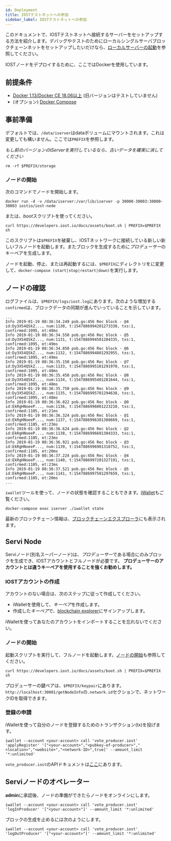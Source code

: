 ```yaml
---
id: Deployment
title: IOSTテストネットへの参加
sidebar_label: IOSTテストネットへの参加
---
```


このドキュメントで、IOSTテストネットへ接続するサーバーをセットアップする方法を紹介します。デバッグやテストのためにローカルシングルサーバブロックチェーンネットをセットアップしたいだけなら、[ローカルサーバーの起動](LocalServer.md)を参照してください。

IOSTノードをデプロイするために、ここではDockerを使用しています。

## 前提条件

- [Docker 1.13/Docker CE 18.06以上](https://docs.docker.com/install) (旧バージョンはテストしていません)
- (オプション) [Docker Compose](https://docs.docker.com/compose/install)

## 事前準備

デフォルトでは、`/data/iserver`はdataボリュームにマウントされます。これは変更しても構いません。ここでは`PREFIX`を参照します。

*もし前のバージョンのiServerを実行しているなら、古いデータを確実に消してください*

```
rm -rf $PREFIX/storage
```

### ノードの開始

次のコマンドでノードを開始します。
```
docker run -d -v /data/iserver:/var/lib/iserver -p 30000-30003:30000-30003 iostio/iost-node
```

または、*boot*スクリプトを使ってください。

```
curl https://developers.iost.io/docs/assets/boot.sh | PREFIX=$PREFIX sh
```

このスクリプトは`$PREFIX`を破棄し、IOSTネットワークに接続している新しい新しいフルノードを起動します。またブロックを生成するために*プロデューサー*のキーペアを生成します。

ノードを起動、停止、または再起動するには、`$PREFIX`にディレクトリをに変更して、`docker-compose (start|stop|restart|down)`を実行します。

## ノードの確認

ログファイルは、`$PREFIX/logs/iost.log`にあります。次のような増加する`confirmed`は、ブロックデータの同期が進んでいっていることを示しています。

```
...
Info 2019-01-19 08:36:34.249 pob.go:456 Rec block - @4 id:Dy3X54QSkZ..., num:1130, t:1547886994201273330, txs:1, confirmed:1095, et:48ms
Info 2019-01-19 08:36:34.550 pob.go:456 Rec block - @5 id:Dy3X54QSkZ..., num:1131, t:1547886994501284335, txs:1, confirmed:1095, et:49ms
Info 2019-01-19 08:36:34.850 pob.go:456 Rec block - @6 id:Dy3X54QSkZ..., num:1132, t:1547886994801292955, txs:1, confirmed:1095, et:49ms
Info 2019-01-19 08:36:35.150 pob.go:456 Rec block - @7 id:Dy3X54QSkZ..., num:1133, t:1547886995101291970, txs:1, confirmed:1095, et:48ms
Info 2019-01-19 08:36:35.450 pob.go:456 Rec block - @8 id:Dy3X54QSkZ..., num:1134, t:1547886995401281644, txs:1, confirmed:1095, et:48ms
Info 2019-01-19 08:36:35.750 pob.go:456 Rec block - @9 id:Dy3X54QSkZ..., num:1135, t:1547886995701294638, txs:1, confirmed:1095, et:48ms
Info 2019-01-19 08:36:36.022 pob.go:456 Rec block - @0 id:EkRgHNoeeP..., num:1136, t:1547886996001223210, txs:1, confirmed:1105, et:21ms
Info 2019-01-19 08:36:36.324 pob.go:456 Rec block - @1 id:EkRgHNoeeP..., num:1137, t:1547886996301308669, txs:1, confirmed:1105, et:23ms
Info 2019-01-19 08:36:36.624 pob.go:456 Rec block - @2 id:EkRgHNoeeP..., num:1138, t:1547886996601304333, txs:1, confirmed:1105, et:23ms
Info 2019-01-19 08:36:36.921 pob.go:456 Rec block - @3 id:EkRgHNoeeP..., num:1139, t:1547886996901318752, txs:1, confirmed:1105, et:20ms
Info 2019-01-19 08:36:37.224 pob.go:456 Rec block - @4 id:EkRgHNoeeP..., num:1140, t:1547886997201327191, txs:1, confirmed:1105, et:23ms
Info 2019-01-19 08:36:37.521 pob.go:456 Rec block - @5 id:EkRgHNoeeP..., num:1141, t:1547886997501297659, txs:1, confirmed:1105, et:20ms
...
```
`iwallet`ツールを使って、ノードの状態を確認することもできます。[iWallet](4-running-iost-node/iWallet.md)もご覧ください。

```
docker-compose exec iserver ./iwallet state
```

最新のブロックチェーン情報は、[ブロックチェーンエクスプローラ](https://explorer.iost.io)にも表示されます。

## Servi Node

Serviノード(別名スーパーノード)は、*プロデューサー*である場合にのみブロックを生成でき、IOSTアカウントとフルノードが必要です。
**プロデューサーのアカウントとは違うキーペアを使用することを強くお勧めします。**

### IOSTアカウントの作成

アカウントのない場合は、次のステップに従って作成してください。

- iWalletを使用して、*キーペア*を作成します。
- 作成した*キーペア*で、[blockchain explorer](https://explorer.iost.io)にサインアップします。

iWalletを使ってあなたのアカウントをインポートすることを忘れないでください。

### ノードの開始

起動スクリプトを実行して、フルノードを起動します。[ノードの開始](#start-the-node)も参照してください。

```
curl https://developers.iost.io/docs/assets/boot.sh | PREFIX=$PREFIX sh
```

プロデューサーの鍵ペアは、`$PREFIX/keypair`にあります。 `http://localhost:30001/getNodeInfo`の`.network.id`セクションで、ネットワークIDを取得できます。

### 登録の申請

iWalletを使って自分のノードを登録するためのトランザクション(tx)を投げます。

```
iwallet --account <your-account> call 'vote_producer.iost' 'applyRegister' '["<your-account>","<pubkey-of-producer>","<location>","<website>","<network-ID>",true]' --amount_limit '*:unlimited'
```

`vote_producer.iost`のAPIドキュメントは[ここ](6-reference/SystemContract.html#vote-produceriost)にあります。

## Serviノードのオペレーター

**admin**に承認後、ノードの準備ができたらノードをオンラインにします。

```
iwallet --account <your-account> call 'vote_producer.iost' 'logInProducer' '["<your-account>"]' --amount_limit '*:unlimited'
```

ブロックの生成を止めるには次のようにします。

```
iwallet --account <your-account> call 'vote_producer.iost' 'logOutProducer' '["<your-account>"]' --amount_limit '*:unlimited'
```
